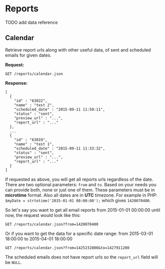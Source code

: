 Reports
========

TODO add data reference

## Calendar ##

Retrieve report urls along with other useful data, of sent and scheduled emails for given dates.

**Request:**

`GET /reports/calendar.json`

**Response:**

    [
      {
        "id" : "63022",
        "name" : "test 2",
        "scheduled_date" : "2015-09-11 11:50:11",
        "status" : "sent",
        "preview_url" : "...",
        "report_url" : "..."
      },
      ...
      {
        "id" : "63019",
        "name" : "test 1",
        "scheduled_date" : "2015-09-11 11:33:32",
        "status" : "sent",
        "preview_url" : "...",
        "report_url" : "..."
      }
    ]

If requested as above, you will get all reports urls regardless of the date. There are two optional parameters: `from` and `to`. Based on your needs you can provide both, none or just one of them.
These parameters must be in **microtime** format. Also all dates are in **UTC** timezone. For example in PHP: `$myDate = strtotime('2015-01-01 00:00:00');` which gives `1420070400`.

So let's say you want to get all email reports from 2015-01-01 00:00:00 until now, the request would look like this:

`GET /reports/calendar.json?from=1420070400`

Or if you want to get the data for a specific date range: from 2015-03-01 18:00:00 to 2015-04-01 18:00:00

`GET /reports/calendar.json?from=1425232800&to=1427911200`

The scheduled emails does not have report urls so the `report_url` field will be `NULL`.
